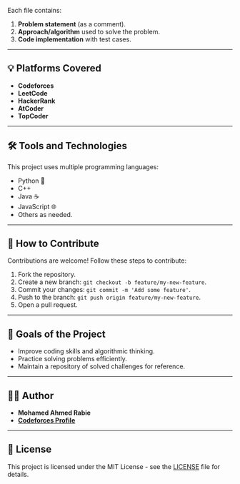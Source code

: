 
Each file contains:
1. **Problem statement** (as a comment).
2. **Approach/algorithm** used to solve the problem.
3. **Code implementation** with test cases.

---

## 💡 Platforms Covered

- **Codeforces**
- **LeetCode**
- **HackerRank**
- **AtCoder**
- **TopCoder**

---

## 🛠️ Tools and Technologies

This project uses multiple programming languages:
- Python 🐍
- C++
- Java ☕
- JavaScript 🌐
- Others as needed.

---

## 🚀 How to Contribute

Contributions are welcome! Follow these steps to contribute:
1. Fork the repository.
2. Create a new branch: `git checkout -b feature/my-new-feature`.
3. Commit your changes: `git commit -m 'Add some feature'`.
4. Push to the branch: `git push origin feature/my-new-feature`.
5. Open a pull request.

---

## 🎯 Goals of the Project

- Improve coding skills and algorithmic thinking.
- Practice solving problems efficiently.
- Maintain a repository of solved challenges for reference.

---

## 👨‍💻 Author

- **Mohamed Ahmed Rabie**
- **[Codeforces Profile]([https://codeforces.com/profile/Drews2](https://codeforces.com/profile/Mohammed_Rabei))**

---

## 📜 License

This project is licensed under the MIT License - see the [LICENSE](LICENSE) file for details.

